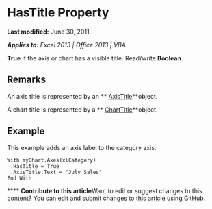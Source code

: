 
# HasTitle Property

 **Last modified:** June 30, 2011

 _**Applies to:** Excel 2013 | Office 2013 | VBA_

 **True** if the axis or chart has a visible title. Read/write **Boolean**.


## Remarks

An axis title is represented by an  ** [AxisTitle](a5a62dd3-5859-6f5c-5e28-6adbf400e08e.md)**object.

A chart title is represented by a  ** [ChartTitle](6eca7bbc-0158-f25e-d7c8-3f57f06ccccf.md)**object.


## Example

This example adds an axis label to the category axis.


```
With myChart.Axes(xlCategory) 
 .HasTitle = True 
 .AxisTitle.Text = "July Sales" 
End With
```


****   **Contribute to this article**Want to edit or suggest changes to this content? You can edit and submit changes to  [this article](https://github.com/jhershey00/VBA_Excel_Test/OpenXMLCon/articles/9ecc48d3-fd86-e185-a69f-0676230b3194.md) using GitHub.

